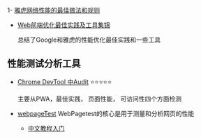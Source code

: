
1- [雅虎网络性能的最佳做法和规则](http://yslow.org/)
 - [Web前端优化最佳实践及工具集锦](http://www.csdn.net/article/2013-09-23/2817020-web-performance-optimization)
   
   总结了Google和雅虎的性能优化最佳实践和一些工具

## 性能测试分析工具

- [Chrome DevTool 中Audit](https://developers.google.com/web/tools/chrome-devtools/evaluate-performance/timeline-tool) ⭐⭐⭐⭐⭐
  
  主要从PWA，最佳实践， 页面性能， 可访问性四个方面检测
  
  
- [webpageTest](http://www.webpagetest.org/)
WebPagetest的核心是用于测量和分析网页的性能

  - [中文教程入门](http://www.cnblogs.com/strick/p/6677836.html)
